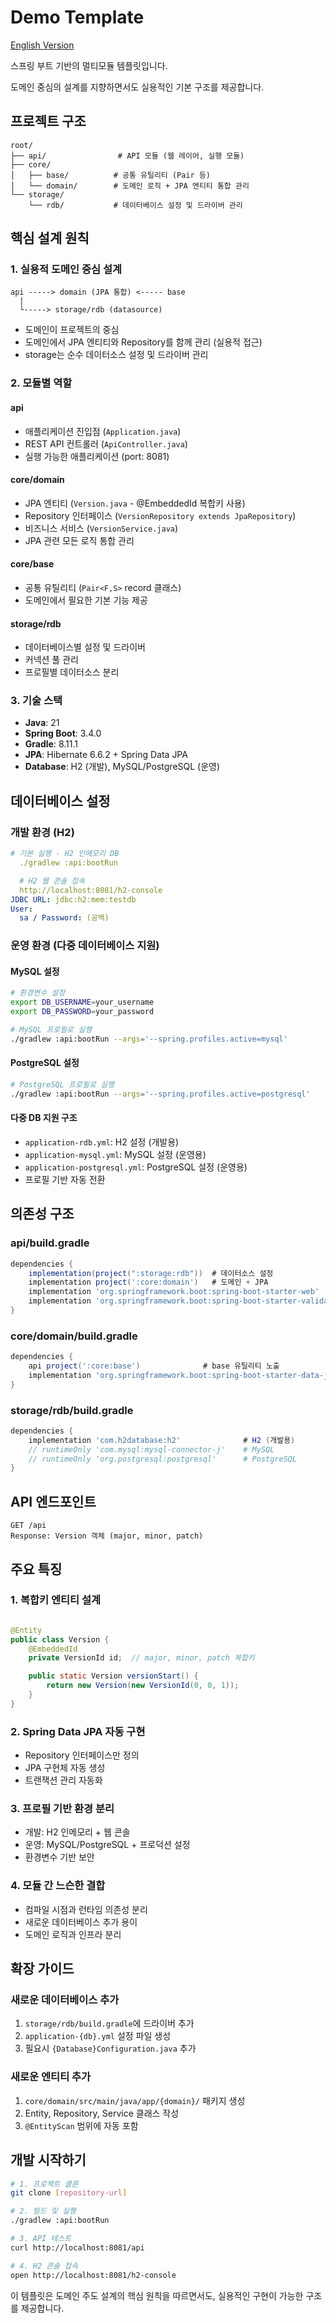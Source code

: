 # Demo Template

[English Version](README.md)

스프링 부트 기반의 멀티모듈 템플릿입니다.

도메인 중심의 설계를 지향하면서도 실용적인 기본 구조를 제공합니다.

## 프로젝트 구조

```
root/
├── api/                # API 모듈 (웹 레이어, 실행 모듈)
├── core/
│   ├── base/          # 공통 유틸리티 (Pair 등)
│   └── domain/        # 도메인 로직 + JPA 엔티티 통합 관리
└── storage/
    └── rdb/           # 데이터베이스 설정 및 드라이버 관리
```

## 핵심 설계 원칙

### 1. 실용적 도메인 중심 설계

```
api -----> domain (JPA 통합) <----- base
  |
  └-----> storage/rdb (datasource)
```

- 도메인이 프로젝트의 중심
- 도메인에서 JPA 엔티티와 Repository를 함께 관리 (실용적 접근)
- storage는 순수 데이터소스 설정 및 드라이버 관리

### 2. 모듈별 역할

#### api

- 애플리케이션 진입점 (`Application.java`)
- REST API 컨트롤러 (`ApiController.java`)
- 실행 가능한 애플리케이션 (port: 8081)

#### core/domain

- JPA 엔티티 (`Version.java` - @EmbeddedId 복합키 사용)
- Repository 인터페이스 (`VersionRepository extends JpaRepository`)
- 비즈니스 서비스 (`VersionService.java`)
- JPA 관련 모든 로직 통합 관리

#### core/base

- 공통 유틸리티 (`Pair<F,S>` record 클래스)
- 도메인에서 필요한 기본 기능 제공

#### storage/rdb

- 데이터베이스별 설정 및 드라이버
- 커넥션 풀 관리
- 프로필별 데이터소스 분리

### 3. 기술 스택

- **Java**: 21
- **Spring Boot**: 3.4.0
- **Gradle**: 8.11.1
- **JPA**: Hibernate 6.6.2 + Spring Data JPA
- **Database**: H2 (개발), MySQL/PostgreSQL (운영)

## 데이터베이스 설정

### 개발 환경 (H2)

```yaml
# 기본 실행 - H2 인메모리 DB
  ./gradlew :api:bootRun

  # H2 웹 콘솔 접속
  http://localhost:8081/h2-console
JDBC URL: jdbc:h2:mem:testdb
User:
  sa / Password: (공백)
```

### 운영 환경 (다중 데이터베이스 지원)

#### MySQL 설정

```bash
# 환경변수 설정
export DB_USERNAME=your_username
export DB_PASSWORD=your_password

# MySQL 프로필로 실행
./gradlew :api:bootRun --args='--spring.profiles.active=mysql'
```

#### PostgreSQL 설정

```bash
# PostgreSQL 프로필로 실행
./gradlew :api:bootRun --args='--spring.profiles.active=postgresql'
```

#### 다중 DB 지원 구조

- `application-rdb.yml`: H2 설정 (개발용)
- `application-mysql.yml`: MySQL 설정 (운영용)
- `application-postgresql.yml`: PostgreSQL 설정 (운영용)
- 프로필 기반 자동 전환

## 의존성 구조

### api/build.gradle

```gradle
dependencies {
    implementation(project(":storage:rdb"))  # 데이터소스 설정
    implementation project(':core:domain')   # 도메인 + JPA
    implementation 'org.springframework.boot:spring-boot-starter-web'
    implementation 'org.springframework.boot:spring-boot-starter-validation'
}
```

### core/domain/build.gradle

```gradle
dependencies {
    api project(':core:base')              # base 유틸리티 노출
    implementation 'org.springframework.boot:spring-boot-starter-data-jpa'
}
```

### storage/rdb/build.gradle

```gradle
dependencies {
    implementation 'com.h2database:h2'              # H2 (개발용)
    // runtimeOnly 'com.mysql:mysql-connector-j'    # MySQL
    // runtimeOnly 'org.postgresql:postgresql'      # PostgreSQL
}
```

## API 엔드포인트

```http
GET /api
Response: Version 객체 (major, minor, patch)
```

## 주요 특징

### 1. 복합키 엔티티 설계

```java

@Entity
public class Version {
    @EmbeddedId
    private VersionId id;  // major, minor, patch 복합키

    public static Version versionStart() {
        return new Version(new VersionId(0, 0, 1));
    }
}
```

### 2. Spring Data JPA 자동 구현

- Repository 인터페이스만 정의
- JPA 구현체 자동 생성
- 트랜잭션 관리 자동화

### 3. 프로필 기반 환경 분리

- 개발: H2 인메모리 + 웹 콘솔
- 운영: MySQL/PostgreSQL + 프로덕션 설정
- 환경변수 기반 보안

### 4. 모듈 간 느슨한 결합

- 컴파일 시점과 런타임 의존성 분리
- 새로운 데이터베이스 추가 용이
- 도메인 로직과 인프라 분리

## 확장 가이드

### 새로운 데이터베이스 추가

1. `storage/rdb/build.gradle`에 드라이버 추가
2. `application-{db}.yml` 설정 파일 생성
3. 필요시 `{Database}Configuration.java` 추가

### 새로운 엔티티 추가

1. `core/domain/src/main/java/app/{domain}/` 패키지 생성
2. Entity, Repository, Service 클래스 작성
3. `@EntityScan` 범위에 자동 포함

## 개발 시작하기

```bash
# 1. 프로젝트 클론
git clone [repository-url]

# 2. 빌드 및 실행
./gradlew :api:bootRun

# 3. API 테스트
curl http://localhost:8081/api

# 4. H2 콘솔 접속
open http://localhost:8081/h2-console
```

이 템플릿은 도메인 주도 설계의 핵심 원칙을 따르면서도, 실용적인 구현이 가능한 구조를 제공합니다.
